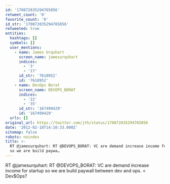 ```yaml
---
id: '170872835294765056'
retweet_count: '0'
favorite_count: '0'
id_str: '170872835294765056'
retweeted: true
entities:
  hashtags: []
  symbols: []
  user_mentions:
    - name: James Urquhart
      screen_name: jamesurquhart
      indices:
        - '3'
        - '17'
      id_str: '7618952'
      id: '7618952'
    - name: DevOps Borat
      screen_name: DEVOPS_BORAT
      indices:
        - '22'
        - '35'
      id_str: '167499429'
      id: '167499429'
  urls: []
original_url: https://twitter.com/jth/status/170872835294765056
date: '2012-02-18T14:10:33.000Z'
sitemap: false
robots: noindex
title: >-
  RT @jamesurquhart: RT @DEVOPS_BORAT: VC are demand increase income for startup
  so we are build paywa…
---
```


RT @jamesurquhart: RT @DEVOPS_BORAT: VC are demand increase income for startup so we are build paywall between dev and ops. &lt; Dev$Ops?